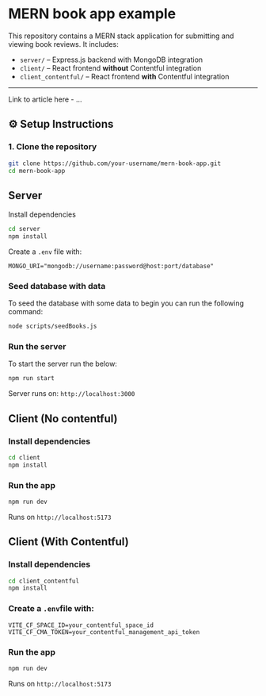# MERN book app example

This repository contains a MERN stack application for submitting and viewing book reviews. It includes:

- `server/` – Express.js backend with MongoDB integration
- `client/` – React frontend **without** Contentful integration
- `client_contentful/` – React frontend **with** Contentful integration

---

Link to article here - ...

## ⚙️ Setup Instructions

### 1. Clone the repository

```bash
git clone https://github.com/your-username/mern-book-app.git
cd mern-book-app
```

## Server

Install dependencies

``` bash
cd server
npm install
```
Create a `.env` file with:

```
MONGO_URI="mongodb://username:password@host:port/database"
```

### Seed database with data

To seed the database with some data to begin you can run the following command:

```bash
node scripts/seedBooks.js
```

### Run the server

To start the server run the below:

``` bash
npm run start
```

Server runs on: `http://localhost:3000`

## Client (No contentful)

### Install dependencies

``` bash
cd client
npm install
```

### Run the app

``` bash
npm run dev
```

Runs on `http://localhost:5173`

## Client (With Contentful)

### Install dependencies

``` bash
cd client_contentful
npm install
```

### Create a `.env`file with:

```
VITE_CF_SPACE_ID=your_contentful_space_id
VITE_CF_CMA_TOKEN=your_contentful_management_api_token
```

### Run the app

``` bash
npm run dev
```

Runs on `http://localhost:5173`
